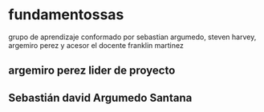 # fundamentossas
grupo de aprendizaje conformado por sebastian argumedo, steven harvey,  argemiro perez y acesor el docente franklin martinez
## argemiro perez lider de proyecto
## Sebastián david Argumedo Santana 
